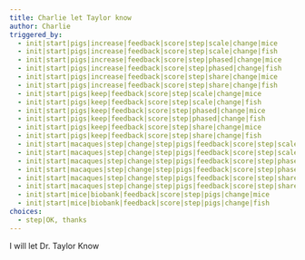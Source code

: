 ```yaml
---
title: Charlie let Taylor know
author: Charlie
triggered_by:
  - init|start|pigs|increase|feedback|score|step|scale|change|mice
  - init|start|pigs|increase|feedback|score|step|scale|change|fish
  - init|start|pigs|increase|feedback|score|step|phased|change|mice
  - init|start|pigs|increase|feedback|score|step|phased|change|fish
  - init|start|pigs|increase|feedback|score|step|share|change|mice
  - init|start|pigs|increase|feedback|score|step|share|change|fish
  - init|start|pigs|keep|feedback|score|step|scale|change|mice
  - init|start|pigs|keep|feedback|score|step|scale|change|fish
  - init|start|pigs|keep|feedback|score|step|phased|change|mice
  - init|start|pigs|keep|feedback|score|step|phased|change|fish
  - init|start|pigs|keep|feedback|score|step|share|change|mice
  - init|start|pigs|keep|feedback|score|step|share|change|fish
  - init|start|macaques|step|change|step|pigs|feedback|score|step|scale|change|mice
  - init|start|macaques|step|change|step|pigs|feedback|score|step|scale|change|fish
  - init|start|macaques|step|change|step|pigs|feedback|score|step|phased|change|mice
  - init|start|macaques|step|change|step|pigs|feedback|score|step|phased|change|fish
  - init|start|macaques|step|change|step|pigs|feedback|score|step|share|change|mice
  - init|start|macaques|step|change|step|pigs|feedback|score|step|share|change|fish
  - init|start|mice|biobank|feedback|score|step|pigs|change|mice
  - init|start|mice|biobank|feedback|score|step|pigs|change|fish
choices:
  - step|OK, thanks
---
```


I will let Dr. Taylor Know
